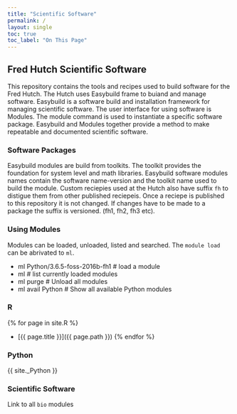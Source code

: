 ```yaml
---
title: "Scientific Software"
permalink: /
layout: single
toc: true
toc_label: "On This Page"
---
```


## Fred Hutch Scientific Software
This repository contains the tools and recipes used to build software for the Fred Hutch. The Hutch
uses Easybuild frame to buiand and manage software. Easybuild is a software build
and installation framework for managing scientific software. The user interface for using software is Modules.
The module command is used to instantiate a specific software package. Easybuild and Modules 
together provide a method to make repeatable and documented scientific software. 

### Software Packages
Easybuild modules are build from toolkits. The toolkit provides the foundation for system level and
math libraries. Easybuild software modules names contain the software name-version and the toolkit name
used to build the module. Custom reciepies used at the Hutch also have suffix ```fh``` to distigue them
from other published reciepeis. Once a reciepe is published to this repository it is not changed. If changes
have to be made to a package the suffix is versioned. (fh1, fh2, fh3 etc). 

### Using Modules
Modules can be loaded, unloaded, listed and searched.  The ```module load``` can be abrivated to ```ml```.
 - ml Python/3.6.5-foss-2016b-fh1  \# load a module
 - ml  \# list currently loaded modules
 - ml purge \# Unload all modules
 - ml avail Python  \# Show all available Python modules
 
### R 
{% for page in site.R %}
  - [{{ page.title }}]({{ page.path }})
{% endfor %}

### Python  
{{ site._Python }}

### Scientific Software
Link to all ```bio``` modules
